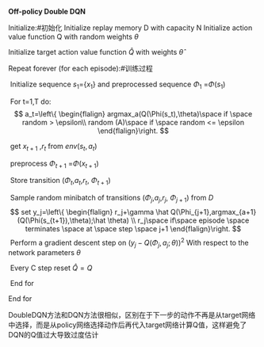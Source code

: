 **Off-policy Double DQN**

Initialize:#初始化
Initialize replay memory D with capacity N
Initialize action value function Q with random weights $\theta$

Initialize target action value function $\hat Q$ with weights $\hat \theta$

Repeat forever (for each episode):#训练过程

​	Initialize sequence $s_1$={$x_1$} and preprocessed sequence $\Phi_1$ =$\Phi(s_1)$

​	For t=1,T do:				
$$
a_t=\left\{ \begin{flalign} argmax_a(Q(\Phi(s_t),\theta)\space if \space random > \epsilon\\
random (A)\space if \space random <= \epsilon \end{flalign}\right.
$$

​		get $x_{t+1}$ ,$r_t$ from $env(s_t,a_t)$ 

​		preprocess $\Phi_{t+1}$ =$\Phi(x_{t+1})$

​		Store transition ($\Phi_{t}$,$a_t$,$r_t$, $\Phi_{t+1}$)

​		Sample random minibatch of transitions ($\Phi_{j}$,$a_j$,$r_j$, $\Phi_{j+1}$) from $D$
$$
set y_j=\left\{ \begin{flalign} r_j+\gamma \hat Q(\Phi_{j+1},argmax_{a+1}(Q(\Phi(s_{t+1}),\theta);\hat \theta) \\
r_j\space if\space episode \space terminates \space at \space step \space j+1  \end{flalign}\right.
$$
​		Perform a gradient descent step on $(y_j-Q(\Phi_j,a_j;\theta))^{2}$ With respect to the network parameters $\theta$

​		Every C step reset $\hat Q = Q$

​	End for

End for					

DoubleDQN方法和DQN方法很相似，区别在于下一步的动作不再是从target网络中选择，而是从policy网络选择动作后再代入target网络计算Q值，这样避免了DQN的Q值过大导致过度估计











